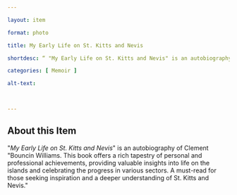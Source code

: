 ```yaml
--- 

layout: item 

format: photo 

title: My Early Life on St. Kitts and Nevis

shortdesc: “ "My Early Life on St. Kitts and Nevis" is an autobiography by Clement "Bouncin" Williams."

categories: [ Memoir ] 

alt-text:  


 
--- 
```


## About this Item 

"_My Early Life on St. Kitts and Nevis_" is an autobiography of Clement "Bouncin Williams. This book offers a rich tapestry of personal and professional achievements, providing valuable insights into life on the islands and celebrating the progress in various sectors. A must-read for those seeking inspiration and a deeper understanding of St. Kitts and Nevis." 
